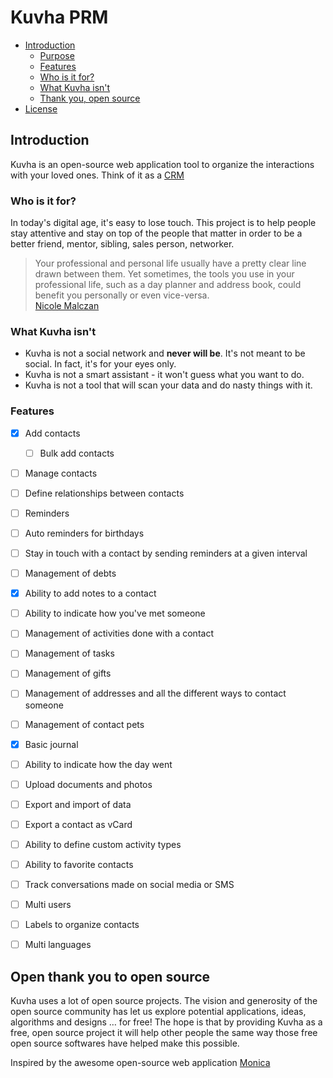 # Kuvha PRM

- [Introduction](#introduction)
  - [Purpose](#purpose)
  - [Features](#features)
  - [Who is it for?](#who-is-it-for)
  - [What Kuvha isn't](#what-monica-isnt)
  - [Thank you, open source](#thank-you-open-source)
- [License](#license)


## Introduction

Kuvha is an open-source web application tool to organize the interactions with your loved ones. Think of it as a [CRM](https://en.wikipedia.org/wiki/Customer_relationship_management) 


### Who is it for?

In today's digital age, it's easy to lose touch. This project is to help people stay attentive and stay on top of the people that matter in order to be a better friend, mentor, sibling, sales person, networker.

> Your professional and personal life usually have a pretty clear line drawn between them. Yet sometimes, the tools you use in your professional life, such as a day planner and address book, could benefit you personally or even vice-versa.  
[Nicole Malczan](https://www.engagebay.com/blog/personal-crm/)


### What Kuvha isn't

 * Kuvha is not a social network and **never will be**. It's not meant to be social. In fact, it's for your eyes only.
 * Kuvha is not a smart assistant - it won't guess what you want to do.
 * Kuvha is not a tool that will scan your data and do nasty things with it.


### Features

- [x] Add contacts
  - [ ] Bulk add contacts
- [ ] Manage contacts
- [ ] Define relationships between contacts
- [ ] Reminders
- [ ] Auto reminders for birthdays
- [ ] Stay in touch with a contact by sending reminders at a given interval
- [ ] Management of debts
- [x] Ability to add notes to a contact
- [ ] Ability to indicate how you've met someone
- [ ] Management of activities done with a contact
- [ ] Management of tasks
- [ ] Management of gifts
- [ ] Management of addresses and all the different ways to contact someone
- [ ] Management of contact pets
- [x] Basic journal
- [ ] Ability to indicate how the day went
- [ ] Upload documents and photos
- [ ] Export and import of data
- [ ] Export a contact as vCard
- [ ] Ability to define custom activity types
- [ ] Ability to favorite contacts
- [ ] Track conversations made on social media or SMS
- [ ] Multi users
- [ ] Labels to organize contacts
- [ ] Multi languages


## Open thank you to open source

Kuvha uses a lot of open source projects. The vision and generosity of the open source community has let us explore potential applications, ideas, algorithms and designs … for free! The hope is that by providing Kuvha as a free, open source project it will help other people the same way those free open source softwares have helped make this possible. 


Inspired by the awesome open-source web application [Monica](https://github.com/monicahq)
